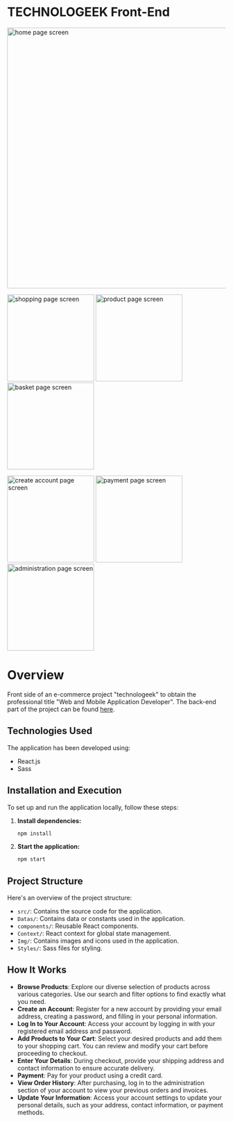 # TECHNOLOGEEK Front-End

<img src="https://media.discordapp.net/attachments/1268608877755236446/1268955754388394015/techno1.PNG?ex=66ae4ea3&is=66acfd23&hm=5b0bfdff62834662f102f7495290ad99b1533e00e77b5cac71c2f5067804cf37&=&format=webp&quality=lossless&width=863&height=419" alt="home page screen" width="600" height="auto"/>

<img src="https://media.discordapp.net/attachments/1268608877755236446/1268955754816077927/techno2.PNG?ex=66ae4ea4&is=66acfd24&hm=6691f80833a08fef13bd73cbc4db9d92af4d443848b4df7ae88520fe44bfc854&=&format=webp&quality=lossless&width=867&height=419" alt="shopping page screen" width="200" height="auto"/>  <img src="https://media.discordapp.net/attachments/1268608877755236446/1268955755281907752/techno3.PNG?ex=66ae4ea4&is=66acfd24&hm=d935f1e33e45e73c7ad1250d6715776bf1b0ce14f842bf07b9fb4e93b5a06243&=&format=webp&quality=lossless&width=867&height=419" alt="product page screen" width="200" height="auto"/>   <img src="https://media.discordapp.net/attachments/1268608877755236446/1268955755600543876/techno4.PNG?ex=66ae4ea4&is=66acfd24&hm=4265a0211ffc885a52536499bbb948e722196f2b34031bc2a6938b41d8952bbf&=&format=webp&quality=lossless&width=870&height=419" alt="basket page screen" width="200" height="auto"/>

<img src="https://media.discordapp.net/attachments/1268608877755236446/1268955756011454574/techno5.PNG?ex=66ae4ea4&is=66acfd24&hm=9e4566180375892462d84501d8e77cb5e97480b1d0ea5b8edf620b12fe773ce3&=&format=webp&quality=lossless&width=867&height=419" alt="create account page screen" width="200" height="auto"/>  <img src="https://media.discordapp.net/attachments/1268608877755236446/1268955755600543876/techno4.PNG?ex=66ae4ea4&is=66acfd24&hm=4265a0211ffc885a52536499bbb948e722196f2b34031bc2a6938b41d8952bbf&=&format=webp&quality=lossless&width=870&height=419" alt="payment page screen" width="200" height="auto"/>   <img src="https://media.discordapp.net/attachments/1268608877755236446/1268955753767637043/techno6.PNG?ex=66ae4ea3&is=66acfd23&hm=f615de8c154a1359824f16fafc312e492a26d37e2b15928eceb929b197592e9b&=&format=webp&quality=lossless&width=884&height=417" alt="administration page screen" width="200" height="auto"/>

 # Overview
 Front side of an e-commerce project "technologeek" to obtain the professional title "Web and Mobile Application Developer". The back-end part of the project can be found [here](https://github.com/David-Chazoule/e-shop-back).

## Technologies Used

The application has been developed using:
- React.js
- Sass

## Installation and Execution

To set up and run the application locally, follow these steps:

1. **Install dependencies:**

    ```bash
    npm install
    ```

2. **Start the application:**

    ```bash
    npm start
    ```

## Project Structure

Here's an overview of the project structure:

- `src/`: Contains the source code for the application.
- `Datas/`: Contains data or constants used in the application.
- `components/`: Reusable React components.
- `Context/`: React context for global state management.
- `Img/`: Contains images and icons used in the application.
- `Styles/`: Sass files for styling.

## How It Works

- **Browse Products**: Explore our diverse selection of products across various categories. Use our search and filter options to find exactly what you need.
- **Create an Account**: Register for a new account by providing your email address, creating a password, and filling in your personal information.
- **Log In to Your Account**: Access your account by logging in with your registered email address and password.
- **Add Products to Your Cart**: Select your desired products and add them to your shopping cart. You can review and modify your cart before proceeding to checkout.
- **Enter Your Details**: During checkout, provide your shipping address and contact information to ensure accurate delivery.
- **Payment**: Pay for your product using a credit card.
- **View Order History**: After purchasing, log in to the administration section of your account to view your previous orders and invoices.
- **Update Your Information**: Access your account settings to update your personal details, such as your address, contact information, or payment methods.
